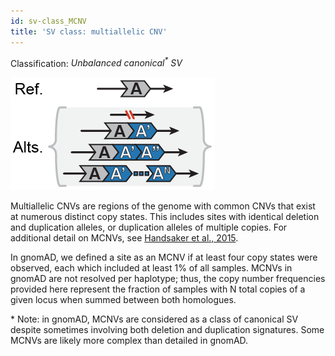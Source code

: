 ```yaml
---
id: sv-class_MCNV
title: 'SV class: multiallelic CNV'
---
```


Classification: _Unbalanced canonical<sup>*</sup> SV_

![Multiallelic CNV (MCNV)](gnomAD_browser.SV_schematics_MCNV.png)

Multiallelic CNVs are regions of the genome with common CNVs that exist at numerous distinct copy states. This includes sites with identical deletion and duplication alleles, or duplication alleles of multiple copies. For additional detail on MCNVs, see [Handsaker et al., 2015](https://www.ncbi.nlm.nih.gov/pubmed/25621458).

In gnomAD, we defined a site as an MCNV if at least four copy states were observed, each which included at least 1% of all samples. MCNVs in gnomAD are not resolved per haplotype; thus, the copy number frequencies provided here represent the fraction of samples with N total copies of a given locus when summed between both homologues.

\* Note: in gnomAD, MCNVs are considered as a class of canonical SV despite sometimes involving both deletion and duplication signatures. Some MCNVs are likely more complex than detailed in gnomAD.
